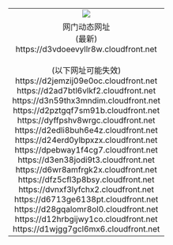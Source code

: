 ﻿<table>
  <tr></tr>
  <tr><td colspan=2 align=center><img src="https://d3vdoeevyllr8w.cloudfront.net/Up/oGate.jpg" /></td></tr>
  <tr><td colspan=2 align=center>网门动态网址<br/>(最新)
<br>https://d3vdoeevyllr8w.cloudfront.net
<br/><br/>(以下网址可能失效)
<br>https://d2jemzij09e0oc.cloudfront.net
<br>https://d2ad7btl6vlkf2.cloudfront.net
<br>https://d3n59thx3mndim.cloudfront.net
<br>https://d2pztgqf7sm91b.cloudfront.net
<br>https://dyffpshv8wrgc.cloudfront.net
<br>https://d2edli8buh6e4z.cloudfront.net
<br>https://d24erd0ylbpxzx.cloudfront.net
<br>https://dpebway1f4cg7.cloudfront.net
<br>https://d3en38jodi9t3.cloudfront.net
<br>https://d6wr8amfrgk2x.cloudfront.net
<br>https://dfz5cfl3p8bsy.cloudfront.net
<br>https://dvnxf3lyfchx2.cloudfront.net
<br>https://d6713ge6138pt.cloudfront.net
<br>https://d28gqalomr8ol0.cloudfront.net
<br>https://d12hrbgijwy1co.cloudfront.net
<br>https://d1wjgg7gcl6mx6.cloudfront.net
    </td>
  </tr>
</table>
